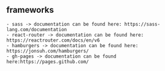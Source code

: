## frameworks

    - sass -> documentation can be found here: https://sass-lang.com/documentation
    - react-router -> documentation can be found here: https://reactrouter.com/docs/en/v6
    - hamburgers -> documentation can be found here: https://jonsuh.com/hamburgers/
    - gh-pages -> documentation can be found here:https://pages.github.com/
